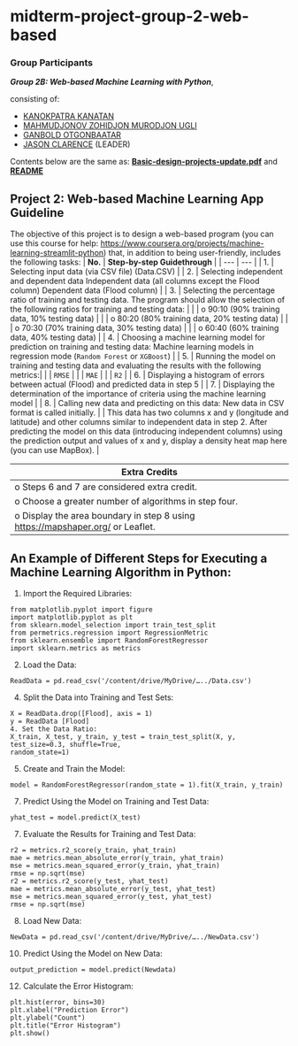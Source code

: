 # midterm-project-group-2-web-based
### Group Participants
***Group 2B: Web-based Machine Learning with Python***, 

consisting of:
  + [KANOKPATRA KANATAN](https://github.com/POSTTTT)
  + [MAHMUDJONOV ZOHIDJON MURODJON UGLI](https://github.com/zohidjon-m)
  + [GANBOLD OTGONBAATAR](Otgonbaatar)
  + [JASON CLARENCE](https://github.com/realjyce) (LEADER)

Contents below are the same as: **[Basic-design-projects-update.pdf](https://github.com/realjyce/midterm-project-group-2-web-based/blob/main/Basic%20design%20projects-Update.pdf)** and **[README](./README.md)**

## Project 2: Web-based Machine Learning App Guideline

The objective of this project is to design a web-based program (you can use this course for help: 
https://www.coursera.org/projects/machine-learning-streamlit-python) that, in addition to being 
user-friendly, includes the following tasks:
| **No.** | **Step-by-step Guidethrough** |
| --- | --- |
| 1. | Selecting input data (via CSV file) (Data.CSV) |
| 2. | Selecting independent and dependent data Independent data (all columns except the Flood column) Dependent data (Flood column) |
| 3. | Selecting the percentage ratio of training and testing data. The program should allow the selection of the following ratios for training and testing data: |
  | | o   90:10 (90% training data, 10% testing data) |
  | | o   80:20 (80% training data, 20% testing data) |
  | | o   70:30 (70% training data, 30% testing data) |
  | | o   60:40 (60% training data, 40% testing data) |
| 4. | Choosing a machine learning model for prediction on training and testing data: Machine learning models in regression mode (`Random Forest` or `XGBoost`) |
| 5. | Running the model on training and testing data and evaluating the results with the following metrics:|
| | `RMSE` |
| | `MAE` |
| | `R2` |
| 6. | Displaying a histogram of errors between actual (Flood) and predicted data in step 5 |
| 7. | Displaying the determination of the importance of criteria using the machine learning model |
| 8. |  Calling new data and predicting on this data: New data in CSV format is called initially. 
| | This data has two columns x and y (longitude and latitude) and other columns similar to independent data in step 2. After predicting the model on this data (introducing independent columns) using the prediction output and values of x and y, display a density heat map here (you can use MapBox). |

| Extra Credits |
| --- |
|o Steps 6 and 7 are considered extra credit. |
|o Choose a greater number of algorithms in step four.|
|o Display the area boundary in step 8 using https://mapshaper.org/ or Leaflet.|

## An Example of Different Steps for Executing a Machine Learning Algorithm in Python:
1. Import the Required Libraries:
```import numpy as np
from matplotlib.pyplot import figure
import matplotlib.pyplot as plt
from sklearn.model_selection import train_test_split
from permetrics.regression import RegressionMetric
from sklearn.ensemble import RandomForestRegressor
import sklearn.metrics as metrics
```
2. Load the Data:
```
ReadData = pd.read_csv('/content/drive/MyDrive/…../Data.csv')
```
4. Split the Data into Training and Test Sets:
```
X = ReadData.drop([Flood], axis = 1) 
y = ReadData [Flood]
4. Set the Data Ratio:
X_train, X_test, y_train, y_test = train_test_split(X, y, test_size=0.3, shuffle=True, 
random_state=1)
```
5. Create and Train the Model:
```
model = RandomForestRegressor(random_state = 1).fit(X_train, y_train)
```
7. Predict Using the Model on Training and Test Data:
```yhat_train = model.predict(X_train)
yhat_test = model.predict(X_test)
```
7. Evaluate the Results for Training and Test Data:
```
r2 = metrics.r2_score(y_train, yhat_train)
mae = metrics.mean_absolute_error(y_train, yhat_train)
mse = metrics.mean_squared_error(y_train, yhat_train)
rmse = np.sqrt(mse)
r2 = metrics.r2_score(y_test, yhat_test)
mae = metrics.mean_absolute_error(y_test, yhat_test)
mse = metrics.mean_squared_error(y_test, yhat_test)
rmse = np.sqrt(mse)
```
8. Load New Data:
```
NewData = pd.read_csv('/content/drive/MyDrive/…../NewData.csv')
```
10. Predict Using the Model on New Data:
```
output_prediction = model.predict(Newdata)
```
12. Calculate the Error Histogram:
```error = y_test - y_test_pred
plt.hist(error, bins=30)
plt.xlabel("Prediction Error")
plt.ylabel("Count")
plt.title("Error Histogram")
plt.show()
```
